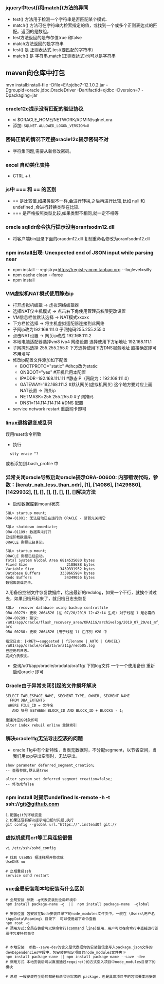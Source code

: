 ### jquery中test()和match()方法的异同
- test() 方法用于检测一个字符串是否匹配某个模式.
- match() 方法可在字符串内检索指定的值，或找到一个或多个正则表达式的匹配。返回的是数组。
- test方法返回的是布尔值true 和false
- match方法返回的是字符串
- test() 是 正则表达式.test(要匹配的字符串)
- match() 是 字符串.match(正则表达式)也可以是字符串

## maven向仓库中打包
mvn install:install-file -Dfile=E:\ojdbc7-12.1.0.2.jar -DgroupId=oracle.jdbc.OracleDriver -DartifactId=ojdbc -Dversion=7 -Dpackaging=jar

### oracle12c提示没有匹配的验证协议
- vi $ORACLE_HOME/NETWORK/ADMIN/sqlnet.ora
- 添加: ```SQLNET.ALLOWED_LOGON_VERSION=8```

### 密码正确的情况下连接oracle12c提示密码不对
- 字符集问题,需要从新修改密码。

### excel 自动美化表格
- CTRL + t

### js中 === 和 == 的区别
- == 是比较值,如果类型不一样,会进行转换,之后再进行比较,比如 null 和 undefined ,会进行转换类型在比较.
- === 是严格按照类型比较,如果类型不相同,就一定不相等

### oracle sqlldr命令执行提示没有oranfsodm12.dll
- 将客户端bin目录下面的oraodm12.dll 复制重命名修改为oranfsodm12.dll

### npm install出现: Unexpected end of JSON input while parsing near
* npm install --registry=https://registry.npm.taobao.org --loglevel=silly
* npm cache clean --force
* npm install

### VM虚拟机NAT模式使用静态ip
- 打开虚拟机编辑 -> 虚拟网络编辑器
- 选择NAT仅主机模式 -> 点击右下角使用管理员权限更改设置
- VM信息栏位默认选择 -> NAT模式xxxxx
- 下方栏位选择 -> 将主机虚拟适配器连接到此网络
- 子网ip改为192.168.111.0  子网掩码255.255.255.0
- 点击NAT设置 -> 网关ip改成 192.168.111.2
- 本地电脑适配器选择vm8 ivp4 网络设置 选择使用下方ip地址 192.168.111.1
- 子网掩码选择 255.255.255.0  下方选择使用下方DNS服务地址 直接确定即可不用填写
- 修改ip配置文件添加如下配置
    - BOOTPROTO="static"      #dhcp改为static 
    - ONBOOT="yes"            #开机启用本配置 
    - IPADDR=192.168.111.111   #静态IP（网段为：192.168.111.0） 
    - GATEWAY=192.168.111.2   #默认网关(虚拟机网关) 这个地方要对应上面  NAT设置 -> 网关ip
    - NETMASK=255.255.255.0   #子网掩码 
    - DNS1=114.114.114.114    #DNS 配置 
- service network restart  重启网卡即可

### linux退格键变成乱码
误用reset命令所致
- 执行

```
  stty erase ^?
```
或者添加到.bash_profile 中

### 异常关闭oracle导致启动oracle提示ORA-00600: 内部错误代码，参数：[kcratr_nab_less_than_odr], [1], [14086], [1429680], [1429932], [], [], [], [], [], [], []解决方法

- 启动数据库到mount状态
```
SQL> startup mount;
ORA-01081: 无法启动已在运行的 ORACLE - 请首先关闭它

SQL> shutdown immediate;
ORA-01109: 数据库未打开
已经卸载数据库。
ORACLE 例程已经关闭。

SQL> startup mount;
ORACLE 例程已经启动。
Total System Global Area 6814535680 bytes
Fixed Size                  2188688 bytes
Variable Size            3439331952 bytes
Database Buffers         3338665984 bytes
Redo Buffers               34349056 bytes
数据库装载完毕。
```
2.用备份控制文件恢复数据库，给出最新的redolog，如果一个不行，就挨个试过去，如果归档开起来了，就归档日志去恢复
```
SQL>  recover database using backup controlfile                                         
ORA-00279: 更改 2664526 (在 07/20/2019 12:42:14 生成) 对于线程 1 是必需的
ORA-00289: 建议:
/u01/app/oracle/flash_recovery_area/ORA11G/archivelog/2019_07_29/o1_mf_1_20_%u_.
arc
ORA-00280: 更改 2664526 (用于线程 1) 在序列 #20 中

指定日志: {<RET>=suggested | filename | AUTO | CANCEL}
/u01/app/oracle/oradata/ora11g/redo05.log    
已应用的日志。
完成介质恢复。
```
- 查询/u01/app/oracle/oradata/ora11g/ 下的log文件 一个一个使用备份
重新启动oracle 即可

### Oracle由于异常关闭引起的文件损坏解决

```
SELECT TABLESPACE_NAME, SEGMENT_TYPE, OWNER, SEGMENT_NAME
  FROM DBA_EXTENTS
 WHERE FILE_ID = 文件名
   AND 块号 BETWEEN BLOCK_ID AND BLOCK_ID + BLOCKS - 1;

重建对应的对象即可
alter index rebuil online 重建索引
```

### 解决oracle11g无法导出空表的问题
- oracle 11g中有个新特性，当表无数据时，不分配segment，以节省空间，当我们用exp导出空表时，无法导出。
```
show parameter deferred_segment_creation;
-- 查看参数,默认是true

alter system set deferred_segment_creation=false;
-- 修改成false

```

### npm install 时提示undefined ls-remote -h -t ssh://git@github.com
```
1.配置git的环境变量
2.如果还没有解决提示端口超时问题,执行
git config --global url."https://".insteadOf git://
```

### 虚拟机使用crt等工具连接很慢
```
vi /etc/ssh/sshd_config

# 找到 UseDNS 把注释解开修改成
UseDNS no

# 之后重启ssh
service sshd restart
```

### vue全局安装和本地安装有什么区别

```shell
# 全局安装 参数 -g代表安装到全局环境中
npm install package-name -g  ||  npm install package-name  -global  

# 安装位置 包安装在Node安装目录下的node_modules文件夹中，一般在 \Users\用户名\AppData\Roaming\ 目录下  可以使用如下命令查看
npm root -g
# 调用方式:全局安装后可以供命令行(command line)使用，用户可以在命令行中直接运行该组件包支持的命令


# 本地安装  参数--save-dev的含义是代表把你的安装包信息写入package.json文件的devDependencies字段中，包安装在指定项目的node_modules文件夹下
npm install package-name || npm install package-name --save -dev 
# 调用方式 本地安装后可以直接通过require()的方式引入项目中node_modules目录下的模块

# 总结 一般安装在全局的都是有命令行需求的 package，但是具体项目中的包需要本地安装


```





